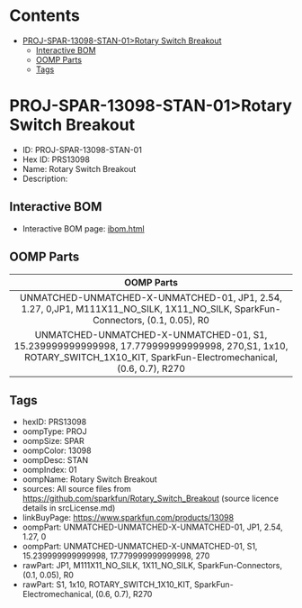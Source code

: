 



Contents
========

* [PROJ-SPAR-13098-STAN-01>Rotary Switch Breakout](#proj-spar-13098-stan-01rotary-switch-breakout)
	* [Interactive BOM](#interactive-bom)
	* [OOMP Parts](#oomp-parts)
	* [Tags](#tags)

# PROJ-SPAR-13098-STAN-01>Rotary Switch Breakout

- ID: PROJ-SPAR-13098-STAN-01
- Hex ID: PRS13098
- Name: Rotary Switch Breakout
- Description: 

## Interactive BOM

- Interactive BOM page: [ibom.html](kicad/bom/ibom.html)

## OOMP Parts
  

|OOMP Parts|
| :---: |
|UNMATCHED-UNMATCHED-X-UNMATCHED-01, JP1, 2.54, 1.27, 0,JP1, M111X11_NO_SILK, 1X11_NO_SILK, SparkFun-Connectors, (0.1, 0.05), R0|
|UNMATCHED-UNMATCHED-X-UNMATCHED-01, S1, 15.239999999999998, 17.779999999999998, 270,S1, 1x10, ROTARY_SWITCH_1X10_KIT, SparkFun-Electromechanical, (0.6, 0.7), R270|

## Tags

- hexID: PRS13098
- oompType: PROJ
- oompSize: SPAR
- oompColor: 13098
- oompDesc: STAN
- oompIndex: 01
- oompName: Rotary Switch Breakout
- sources: All source files from https://github.com/sparkfun/Rotary_Switch_Breakout (source licence details in srcLicense.md)
- linkBuyPage: https://www.sparkfun.com/products/13098
- oompPart: UNMATCHED-UNMATCHED-X-UNMATCHED-01, JP1, 2.54, 1.27, 0
- oompPart: UNMATCHED-UNMATCHED-X-UNMATCHED-01, S1, 15.239999999999998, 17.779999999999998, 270
- rawPart: JP1, M111X11_NO_SILK, 1X11_NO_SILK, SparkFun-Connectors, (0.1, 0.05), R0
- rawPart: S1, 1x10, ROTARY_SWITCH_1X10_KIT, SparkFun-Electromechanical, (0.6, 0.7), R270
